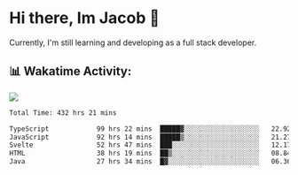 # Hi there, Im Jacob 👋
Currently, I'm still learning and developing as a full stack developer.

## 📊 Wakatime Activity:

![](https://wakatime.com/share/@bfeff6fe-7f39-433c-bc17-53e716b9a274/c1084c79-5b1a-4658-a9e1-8a8ffabbc873.svg)

<!--START_SECTION:waka-->

```txt
Total Time: 432 hrs 21 mins

TypeScript            99 hrs 22 mins  █████▓░░░░░░░░░░░░░░░░░░░   22.92 %
JavaScript            92 hrs 14 mins  █████▒░░░░░░░░░░░░░░░░░░░   21.27 %
Svelte                52 hrs 47 mins  ███░░░░░░░░░░░░░░░░░░░░░░   12.17 %
HTML                  38 hrs 19 mins  ██▒░░░░░░░░░░░░░░░░░░░░░░   08.84 %
Java                  27 hrs 34 mins  █▓░░░░░░░░░░░░░░░░░░░░░░░   06.36 %
```

<!--END_SECTION:waka-->
